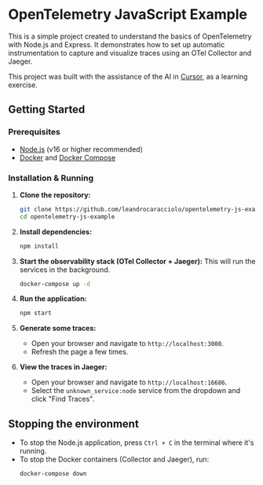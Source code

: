 # OpenTelemetry JavaScript Example

This is a simple project created to understand the basics of OpenTelemetry with Node.js and Express. It demonstrates how to set up automatic instrumentation to capture and visualize traces using an OTel Collector and Jaeger.

This project was built with the assistance of the AI in [Cursor](https://cursor.sh/), as a learning exercise.

## Getting Started

### Prerequisites

- [Node.js](https://nodejs.org/) (v16 or higher recommended)
- [Docker](https://www.docker.com/) and [Docker Compose](https://docs.docker.com/compose/)

### Installation & Running

1.  **Clone the repository:**
    ```sh
    git clone https://github.com/leandrocaracciolo/opentelemetry-js-example.git
    cd opentelemetry-js-example
    ```

2.  **Install dependencies:**
    ```sh
    npm install
    ```

3.  **Start the observability stack (OTel Collector + Jaeger):**
    This will run the services in the background.
    ```sh
    docker-compose up -d
    ```

4.  **Run the application:**
    ```sh
    npm start
    ```

5.  **Generate some traces:**
    - Open your browser and navigate to `http://localhost:3000`.
    - Refresh the page a few times.

6.  **View the traces in Jaeger:**
    - Open your browser and navigate to `http://localhost:16686`.
    - Select the `unknown_service:node` service from the dropdown and click "Find Traces".

## Stopping the environment

- To stop the Node.js application, press `Ctrl + C` in the terminal where it's running.
- To stop the Docker containers (Collector and Jaeger), run:
  ```sh
  docker-compose down
  ``` 